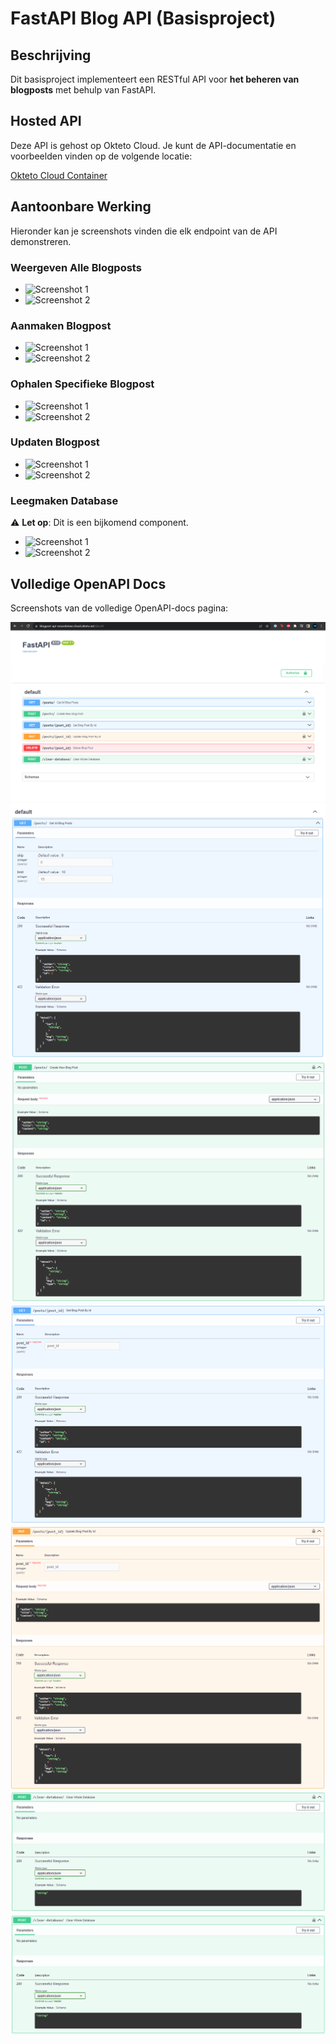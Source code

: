 # FastAPI Blog API (Basisproject)

## Beschrijving

Dit basisproject implementeert een RESTful API voor **het beheren van blogposts** met behulp van FastAPI.

## Hosted API

Deze API is gehost op Okteto Cloud. Je kunt de API-documentatie en voorbeelden vinden op de volgende locatie:

[Okteto Cloud Container](https://base-project-api-dev-renzodotexe.cloud.okteto.net/docs)

## Aantoonbare Werking

Hieronder kan je screenshots vinden die elk endpoint van de API demonstreren.

### Weergeven Alle Blogposts

- ![Screenshot 1](URL_NAAR_SCREENSHOT_1)
- ![Screenshot 2](URL_NAAR_SCREENSHOT_2)

### Aanmaken Blogpost

- ![Screenshot 1](URL_NAAR_SCREENSHOT_1)
- ![Screenshot 2](URL_NAAR_SCREENSHOT_2)

### Ophalen Specifieke Blogpost

- ![Screenshot 1](URL_NAAR_SCREENSHOT_1)
- ![Screenshot 2](URL_NAAR_SCREENSHOT_2)

### Updaten Blogpost

- ![Screenshot 1](URL_NAAR_SCREENSHOT_1)
- ![Screenshot 2](URL_NAAR_SCREENSHOT_2)

### Leegmaken Database

⚠️ **Let op**: Dit is een bijkomend component.

- ![Screenshot 1](URL_NAAR_SCREENSHOT_1)
- ![Screenshot 2](URL_NAAR_SCREENSHOT_2)

## Volledige OpenAPI Docs

Screenshots van de volledige OpenAPI-docs pagina:

![Overzicht](screenshots/openapi-docs-1.png)
![GET - All Blogposts](screenshots/openapi-docs-2.png)
![POST - New Blogpost](screenshots/openapi-docs-3.png)
![GET - Search Blogpost By ID](screenshots/openapi-docs-4.png)
![PUT - Update Blogpost By ID](screenshots/openapi-docs-5.png)
![DELETE - Remove Blogpost By ID](screenshots/openapi-docs-7.png)
![POST - Clear Whole Database](screenshots/openapi-docs-7.png)
